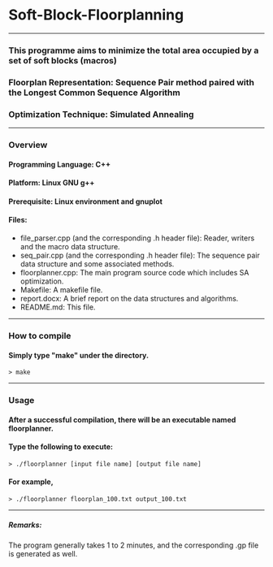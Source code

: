 ﻿# Soft-Block-Floorplanning
---
### This programme aims to minimize the total area occupied by a set of soft blocks (macros)
### Floorplan Representation: Sequence Pair method paired with the Longest Common Sequence Algorithm
### Optimization Technique: Simulated Annealing
---
### Overview
#### Programming Language: C++
#### Platform: Linux GNU g++
#### Prerequisite: Linux environment and gnuplot
#### Files:
- file_parser.cpp (and the corresponding .h header file):
    Reader, writers and the macro data structure. 
- seq_pair.cpp (and the corresponding .h header file):
    The sequence pair data structure and some associated methods.
- floorplanner.cpp:
    The main program source code which includes SA optimization.
- Makefile:
    A makefile file.
- report.docx:
    A brief report on the data structures and algorithms.
- README.md:
    This file.
---
### How to compile
#### Simply type "make" under the directory.
    > make
---
### Usage
#### After a successful compilation, there will be an executable named **floorplanner**.
#### Type the following to execute:
    > ./floorplanner [input file name] [output file name]

#### For example,
    > ./floorplanner floorplan_100.txt output_100.txt
---
##### Remarks:
The program generally takes 1 to 2 minutes, and
the corresponding .gp file is generated as well.
